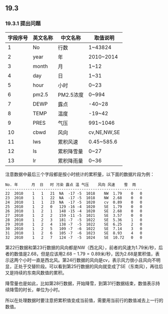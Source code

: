 <!--Copyright © Microsoft Corporation. All rights reserved.
  适用于[License](https://github.com/Microsoft/ai-edu/blob/master/LICENSE.md)版权许可-->

## 19.3

### 19.3.1 提出问题



|字段序号|英文名称|中文名称|取值说明|
|---|---|---|---|
|1| No |行数|1~43824|
|2| year|年|2010~2014|
|3| month|月|1~12|
|4| day|日|1~31|
|5| hour|小时|0~23|
|6| pm2.5|PM2.5浓度|0~994|
|7| DEWP|露点|-40~28|
|8| TEMP|温度|-19~42|
|9| PRES|气压|991~1046|
|10| cbwd|风向|cv,NE,NW,SE|
|11| lws|累积风速|0.45~585.6|
|12| ls|累积降雪量|0~27|
|13| lr|累积降雨量|0~36|

注意数据中最后三个字段都是按小时统计的累积量，以下面的数据片段为例：

```
No. 年      月  日   时 污染 露点 温 气压    风向 风速    雪  雨
-------------------------------------------------------------
22	2010	1	1	21	NA	-17	-5	1018	NW	1.79	0	0
23	2010	1	1	22	NA	-17	-5	1018	NW	2.68	0	0
24	2010	1	1	23	NA	-17	-5	1020	cv	0.89	0	0
25	2010	1	2	0	129	-16	-4	1020	SE	1.79	0	0
26	2010	1	2	1	148	-15	-4	1020	SE	2.68	0	0
27	2010	1	2	2	159	-11	-5	1021	SE	3.57	0	0
28	2010	1	2	3	181	-7	-5	1022	SE	5.36	1	0
29	2010	1	2	4	138	-7	-5	1022	SE	6.25	2	0
30	2010	1	2	5	109	-7	-6	1022	SE	7.14	3	0
31	2010	1	2	6	105	-7	-6	1023	SE	8.93	4	0
32	2010	1	2	7	124	-7	-5	1024	SE	10.72	0	0
```

第22行数据和第23行数据的风向都是NW（西北风），前者的风速为1.79米/秒，后者的数值是2.68，但是应该用$2.68-1.79=0.89$米/秒，因为2.68是累积值，表示这两个小时一直是西北风。第24行数据的风向是cv，表示风力很小且风向不明显，正处于交替阶段。可以看到第25行数据的风向就变成了SE（东南风），再往后又是持续的东南风数值的累积。

降雪量也是如此，比如第28行数据，开始降雪，到第31行数据结束，数值表示持续降雪的时长，单位为小时。

所以在处理数据时要注意把累积值变成当前值，需要用当前行的数值减去上一行的数值。

